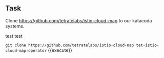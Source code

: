 ## Task

Clone https://github.com/tetratelabs/istio-cloud-map to our katacoda systems.

test test

`git clone https://github.com/tetratelabs/istio-cloud-map tet-istio-cloud-map-operator` {{execute}}

